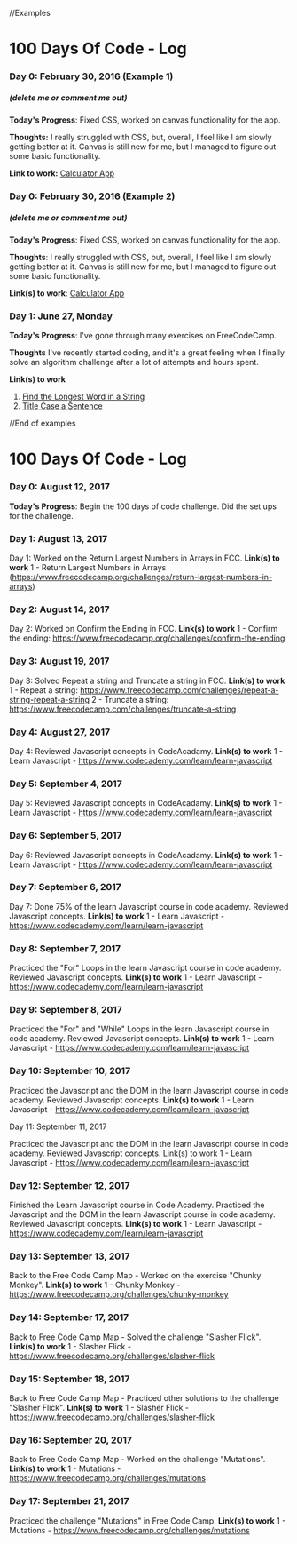 //Examples


# 100 Days Of Code - Log

### Day 0: February 30, 2016 (Example 1)
##### (delete me or comment me out)

**Today's Progress**: Fixed CSS, worked on canvas functionality for the app.

**Thoughts:** I really struggled with CSS, but, overall, I feel like I am slowly getting better at it. Canvas is still new for me, but I managed to figure out some basic functionality.

**Link to work:** [Calculator App](http://www.example.com)

### Day 0: February 30, 2016 (Example 2)
##### (delete me or comment me out)

**Today's Progress**: Fixed CSS, worked on canvas functionality for the app.

**Thoughts**: I really struggled with CSS, but, overall, I feel like I am slowly getting better at it. Canvas is still new for me, but I managed to figure out some basic functionality.

**Link(s) to work**: [Calculator App](http://www.example.com)


### Day 1: June 27, Monday

**Today's Progress**: I've gone through many exercises on FreeCodeCamp.

**Thoughts** I've recently started coding, and it's a great feeling when I finally solve an algorithm challenge after a lot of attempts and hours spent.

**Link(s) to work**
1. [Find the Longest Word in a String](https://www.freecodecamp.com/challenges/find-the-longest-word-in-a-string)
2. [Title Case a Sentence](https://www.freecodecamp.com/challenges/title-case-a-sentence)


//End of examples




# 100 Days Of Code - Log

### Day 0: August 12, 2017 


**Today's Progress**: Begin the 100 days of code challenge. Did the set ups for the challenge.

### Day 1: August 13, 2017 
Day 1: Worked on the Return Largest Numbers in Arrays in FCC. 
**Link(s) to work**
1 - Return Largest Numbers in Arrays (https://www.freecodecamp.org/challenges/return-largest-numbers-in-arrays)


### Day 2: August 14, 2017 
Day 2: Worked on Confirm the Ending in FCC.
**Link(s) to work**
1 - Confirm the ending: https://www.freecodecamp.org/challenges/confirm-the-ending

### Day 3: August 19, 2017 
Day 3: Solved Repeat a string and Truncate a string in FCC.
**Link(s) to work**
1 - Repeat a string: https://www.freecodecamp.com/challenges/repeat-a-string-repeat-a-string
2 - Truncate a string: https://www.freecodecamp.com/challenges/truncate-a-string

### Day 4: August 27, 2017

Day 4: Reviewed Javascript concepts in CodeAcadamy.
**Link(s) to work**
1 - Learn Javascript - https://www.codecademy.com/learn/learn-javascript


### Day 5: September 4, 2017
Day 5: Reviewed Javascript concepts in CodeAcadamy.
**Link(s) to work**
1 - Learn Javascript - https://www.codecademy.com/learn/learn-javascript


### Day 6: September 5, 2017
Day 6: Reviewed Javascript concepts in CodeAcadamy.
**Link(s) to work**
1 - Learn Javascript - https://www.codecademy.com/learn/learn-javascript



### Day 7: September 6, 2017
Day 7: Done 75% of the learn Javascript course in code academy. Reviewed Javascript concepts.
**Link(s) to work**
1 - Learn Javascript - https://www.codecademy.com/learn/learn-javascript


### Day 8: September 7, 2017
Practiced the "For" Loops in the learn Javascript course in code academy. Reviewed Javascript concepts.
**Link(s) to work**
1 - Learn Javascript - https://www.codecademy.com/learn/learn-javascript

### Day 9: September 8, 2017
Practiced the "For" and "While" Loops in the learn Javascript course in code academy. Reviewed Javascript concepts.
**Link(s) to work**
1 - Learn Javascript - https://www.codecademy.com/learn/learn-javascript

### Day 10: September 10, 2017
Practiced the Javascript and the DOM in the learn Javascript course in code academy. Reviewed Javascript concepts.
**Link(s) to work**
1 - Learn Javascript - https://www.codecademy.com/learn/learn-javascript



Day 11: September 11, 2017

Practiced the Javascript and the DOM in the learn Javascript course in code academy. Reviewed Javascript concepts. Link(s) to work 1 - Learn Javascript - https://www.codecademy.com/learn/learn-javascript


### Day 12: September 12, 2017
Finished the Learn Javascript course in Code Academy. Practiced the Javascript and the DOM in the learn Javascript course in code academy. Reviewed Javascript concepts.
**Link(s) to work**
1 - Learn Javascript - https://www.codecademy.com/learn/learn-javascript

### Day 13: September 13, 2017
Back to the Free Code Camp Map - Worked on the exercise "Chunky Monkey". 
**Link(s) to work**
1 - Chunky Monkey - https://www.freecodecamp.org/challenges/chunky-monkey

### Day 14: September 17, 2017
Back to Free Code Camp Map - Solved the challenge "Slasher Flick". 
**Link(s) to work**
1 - Slasher Flick - https://www.freecodecamp.org/challenges/slasher-flick

### Day 15: September 18, 2017
Back to Free Code Camp Map - Practiced other solutions to the challenge "Slasher Flick". 
**Link(s) to work**
1 - Slasher Flick - https://www.freecodecamp.org/challenges/slasher-flick

### Day 16: September 20, 2017
Back to Free Code Camp Map - Worked on the challenge "Mutations". 
**Link(s) to work**
1 - Mutations - https://www.freecodecamp.org/challenges/mutations

### Day 17: September 21, 2017
Practiced the challenge "Mutations" in Free Code Camp. 
**Link(s) to work**
1 - Mutations - https://www.freecodecamp.org/challenges/mutations



